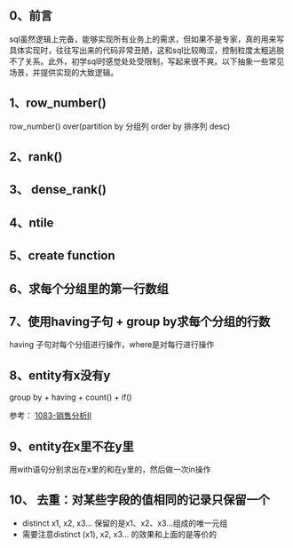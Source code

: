 ## 0、前言
sql虽然逻辑上完备，能够实现所有业务上的需求，但如果不是专家，真的用来写具体实现时，往往写出来的代码非常丑陋，这和sql比较晦涩，控制粒度太粗逃脱不了关系。此外，初学sql时感觉处处受限制，写起来很不爽。以下抽象一些常见场景，并提供实现的大致逻辑。

## 1、row_number()
row_number() over(partition by 分组列 order by 排序列 desc)


## 2、rank()


## 3、 dense_rank()


## 4、ntile


## 5、create function


## 6、求每个分组里的第一行数组


## 7、使用having子句 + group by求每个分组的行数
having 子句对每个分组进行操作，where是对每行进行操作

## 8、entity有x没有y
group by + having + count() + if()


参考： [1083-销售分析II](./1083-销售分析II.md)

## 9、entity在x里不在y里
用with语句分别求出在x里的和在y里的，然后做一次in操作

## 10、 去重：对某些字段的值相同的记录只保留一个
- distinct x1, x2, x3... 保留的是x1、x2、x3...组成的唯一元组
- 需要注意distinct (x1), x2, x3... 的效果和上面的是等价的

